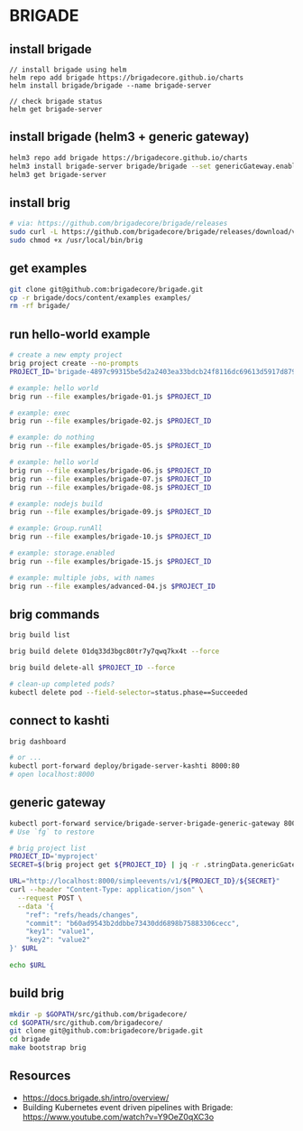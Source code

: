 # BRIGADE

## install brigade
```
// install brigade using helm
helm repo add brigade https://brigadecore.github.io/charts
helm install brigade/brigade --name brigade-server

// check brigade status
helm get brigade-server
```

## install brigade (helm3 + generic gateway)
```bash
helm3 repo add brigade https://brigadecore.github.io/charts
helm3 install brigade-server brigade/brigade --set genericGateway.enabled=true
helm3 get brigade-server
```

## install brig
```bash
# via: https://github.com/brigadecore/brigade/releases
sudo curl -L https://github.com/brigadecore/brigade/releases/download/v1.2.1/brig-darwin-amd64 -o /usr/local/bin/brig
sudo chmod +x /usr/local/bin/brig
```

## get examples
```bash
git clone git@github.com:brigadecore/brigade.git
cp -r brigade/docs/content/examples examples/
rm -rf brigade/
```

## run hello-world example
```bash
# create a new empty project
brig project create --no-prompts
PROJECT_ID='brigade-4897c99315be5d2a2403ea33bdcb24f8116dc69613d5917d879d5f'

# example: hello world
brig run --file examples/brigade-01.js $PROJECT_ID

# example: exec
brig run --file examples/brigade-02.js $PROJECT_ID

# example: do nothing 
brig run --file examples/brigade-05.js $PROJECT_ID

# example: hello world
brig run --file examples/brigade-06.js $PROJECT_ID
brig run --file examples/brigade-07.js $PROJECT_ID
brig run --file examples/brigade-08.js $PROJECT_ID

# example: nodejs build
brig run --file examples/brigade-09.js $PROJECT_ID

# example: Group.runAll
brig run --file examples/brigade-10.js $PROJECT_ID

# example: storage.enabled
brig run --file examples/brigade-15.js $PROJECT_ID

# example: multiple jobs, with names
brig run --file examples/advanced-04.js $PROJECT_ID
```

## brig commands
```bash
brig build list

brig build delete 01dq33d3bgc80tr7y7qwq7kx4t --force

brig build delete-all $PROJECT_ID --force

# clean-up completed pods?
kubectl delete pod --field-selector=status.phase==Succeeded
```

## connect to kashti
```bash
brig dashboard

# or ...
kubectl port-forward deploy/brigade-server-kashti 8000:80
# open localhost:8000
```

## generic gateway
```bash
kubectl port-forward service/brigade-server-brigade-generic-gateway 8000:8081 &
# Use `fg` to restore

# brig project list
PROJECT_ID='myproject'
SECRET=$(brig project get ${PROJECT_ID} | jq -r .stringData.genericGatewaySecret)

URL="http://localhost:8000/simpleevents/v1/${PROJECT_ID}/${SECRET}"
curl --header "Content-Type: application/json" \
  --request POST \
  --data '{
    "ref": "refs/heads/changes",
    "commit": "b60ad9543b2ddbbe73430dd6898b75883306cecc",
    "key1": "value1",
    "key2": "value2"
}' $URL
  
echo $URL
```

## build brig
```bash
mkdir -p $GOPATH/src/github.com/brigadecore/
cd $GOPATH/src/github.com/brigadecore/
git clone git@github.com:brigadecore/brigade.git
cd brigade
make bootstrap brig
```

## Resources
- https://docs.brigade.sh/intro/overview/
- Building Kubernetes event driven pipelines with Brigade: <https://www.youtube.com/watch?v=Y9OeZ0qXC3o>

